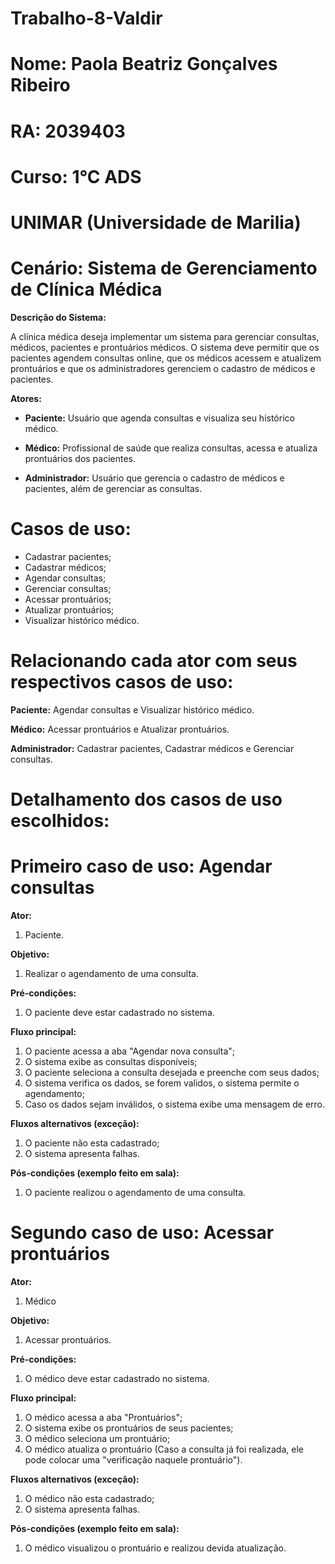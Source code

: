 # Trabalho-8-Valdir
# Nome: Paola Beatriz Gonçalves Ribeiro
# RA: 2039403
# Curso: 1°C ADS
# UNIMAR (Universidade de Marilia)
# Cenário: Sistema de Gerenciamento de Clínica Médica 

**Descrição do Sistema:**

A clínica médica deseja implementar um sistema para gerenciar consultas, médicos,
pacientes e prontuários médicos. O sistema deve permitir que os pacientes agendem
consultas online, que os médicos acessem e atualizem prontuários e que os
administradores gerenciem o cadastro de médicos e pacientes. 

**Atores:**
* **Paciente:** Usuário que agenda consultas e visualiza seu histórico médico.
  
* **Médico:** Profissional de saúde que realiza consultas, acessa e atualiza
prontuários dos pacientes.

* **Administrador:** Usuário que gerencia o cadastro de médicos e pacientes, além
de gerenciar as consultas.

# Casos de uso:
* Cadastrar pacientes;
* Cadastrar médicos;
* Agendar consultas;
* Gerenciar consultas;
* Acessar prontuários;
* Atualizar prontuários;
* Visualizar histórico médico.
  
# Relacionando cada ator com seus respectivos casos de uso:

**Paciente:** Agendar consultas e Visualizar histórico médico.

**Médico:** Acessar prontuários e Atualizar prontuários.

**Administrador:** Cadastrar pacientes, Cadastrar médicos e Gerenciar consultas.

# Detalhamento dos casos de uso escolhidos:

# Primeiro caso de uso: Agendar consultas

**Ator:**
1. Paciente.
  
**Objetivo:**
1. Realizar o agendamento de uma consulta.
  
**Pré-condições:**
1. O paciente deve estar cadastrado no sistema.
  
**Fluxo principal:**
1. O paciente acessa a aba "Agendar nova consulta";
2. O sistema exibe as consultas disponíveis;
3. O paciente seleciona a consulta desejada e preenche com seus dados;
4. O sistema verifica os dados, se forem validos, o sistema permite o agendamento;
5. Caso os dados sejam inválidos, o sistema exibe uma mensagem de erro.
   
**Fluxos alternativos (exceção):**
1. O paciente não esta cadastrado;
2. O sistema apresenta falhas.
   
**Pós-condições (exemplo feito em sala):**
1. O paciente realizou o agendamento de uma consulta.

# Segundo caso de uso: Acessar prontuários

**Ator:** 
1. Médico
  
**Objetivo:**
1. Acessar prontuários.
  
**Pré-condições:**
1. O médico deve estar cadastrado no sistema.
  
**Fluxo principal:**
1. O médico acessa a aba "Prontuários";
2. O sistema exibe os prontuários de seus pacientes;
3. O médico seleciona um prontuário;
4. O médico atualiza o prontuário (Caso a consulta já foi realizada, ele pode colocar uma "verificação naquele prontuário").
   
**Fluxos alternativos (exceção):**
1. O médico não esta cadastrado;
2. O sistema apresenta falhas.

**Pós-condições (exemplo feito em sala):**
1. O médico visualizou o prontuário e realizou devida atualização.

